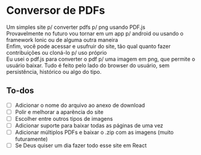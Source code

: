 # Conversor de PDFs
Um simples site p/ converter pdfs p/ png usando PDF.js  
Provavelmente no futuro vou tornar em um app p/ android ou usando o framework Ionic ou de alguma outra maneira  
Enfim, você pode acessar e usufruir do site, tão qual quanto fazer contribuições ou cloná-lo p/ uso próprio  
Eu usei o pdf.js para converter o pdf p/ uma imagem em png, que permite o usuário baixar. Tudo é feito pelo lado do browser do usuário, sem persistência, histórico ou algo do tipo.

## To-dos
- [ ] Adicionar o nome do arquivo ao anexo de download
- [ ] Polir e melhorar a aparência do site
- [ ] Escolher entre outros tipos de imagens
- [ ] Adicionar suporte para baixar todas as páginas de uma vez
- [ ] Adicionar múltiplos PDFs e baixar o .zip com as imagens (muito futuramente)
- [ ] Se Deus quiser um dia fazer todo esse site em React
